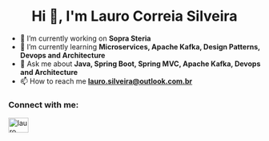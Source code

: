 <h1 style="text-align: center">Hi 👋, I'm Lauro Correia Silveira</h1>

- 🔭 I’m currently working on **Sopra Steria**
- 🌱 I’m currently learning **Microservices, Apache Kafka, Design Patterns, Devops and Architecture**
- 💬 Ask me about **Java, Spring Boot, Spring MVC, Apache Kafka, Devops and Architecture**
- 📫 How to reach me **lauro.silveira@outlook.com.br**

<h3 align="left">Connect with me:</h3>
<p>
<a href="https://www.linkedin.com/in/laurosilveira/" target="blank"><img src="https://raw.githubusercontent.com/rahuldkjain/github-profile-readme-generator/master/src/images/icons/Social/linked-in-alt.svg" alt="lauro correia silveira" height="30" width="40" /></a>
</p>